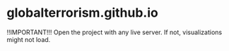 # globalterrorism.github.io

!!IMPORTANT!!!
Open the project with any live server.
If not, visualizations might not load.
